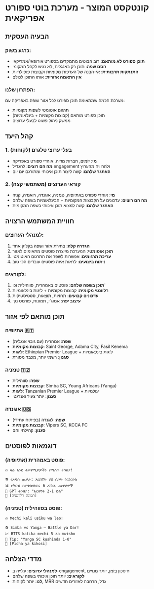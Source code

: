 # קונטקסט המוצר - מערכת בוטי ספורט אפריקאית

## הבעיה העסקית
### כרגע בשוק:
- **תוכן ספורט לא מותאם**: רוב הבוטים מתמקדים בספורט אירופאי/אמריקאי
- **חסם שפה**: תוכן רק באנגלית, לא נגיש לקהל המקומי
- **התנתקות תרבותית**: אי-הבנה של העדפות מקומיות וקבוצות פופולריות
- **אין התאמה אזורית**: אותו התוכן לכולם

### הפתרון שלנו:
מערכת חכמה שמתאימה תוכן ספורט לכל אזור ושפה באפריקה עם:
- תרגום אוטומטי לשפות מקומיות
- תוכן ספורט מותאם (קבוצות מקומיות + בינלאומיות)
- ממשק ניהול פשוט לבעלי ערוצים

## קהל היעד

### 1. בעלי ערוצי טלגרם (לקוחות)
- **מי**: יזמים, חברות מדיה, אוהדי ספורט באפריקה
- **מה הם רוצים**: להגדיל engagement ולהרוויח מהערוץ
- **האתגר שלהם**: קשה ליצור תוכן איכותי ומתורגם יום יום

### 2. קוראי הערוצים (משתמשי קצה)
- **מי**: אוהדי ספורט באתיופיה, טנזניה, אוגנדה, רואנדה, קניה
- **מה הם רוצים**: עדכונים על הקבוצות המקומיות + הבינלאומיות בשפה שלהם
- **האתגר שלהם**: קשה למצוא תוכן איכותי בשפה המקומית

## חוויית המשתמש הרצויה

### למנהלי הערוצים:
1. **הגדרה קלה**: בחירת אזור ושפה בקליק אחד
2. **תוכן אוטומטי**: המערכת מייצרת פוסטים מתאימים לאזור
3. **עריכת תרגומים**: אפשרות לשפר את התרגום האוטומטי
4. **ניתוח ביצועים**: לראות איזה פוסטים עובדים הכי טוב

### לקוראים:
1. **תוכן בשפה שלהם**: פוסטים באמהרית, סווהילית וכו'
2. **רלוונטי מקומית**: קבוצות מקומיות + ליגות בינלאומיות
3. **עדכונים קבועים**: תחזיות, תוצאות, סטטיסטיקות
4. **עיצוב יפה**: אמוג'י, תמונות, פורמט נקי

## תוכן מותאם לפי אזור

### אתיופיה 🇪🇹
- **שפה**: אמהרית (עם גיבוי אנגלית)
- **קבוצות מקומיות**: Saint George, Adama City, Fasil Kenema
- **ליגות**: Ethiopian Premier League + ליגות בינלאומיות
- **סגנון**: רשמי יותר, מכבד מסורת

### טנזניה 🇹🇿
- **שפה**: סווהילית
- **קבוצות מקומיות**: Simba SC, Young Africans (Yanga)
- **ליגות**: Tanzanian Premier League + עולמיות
- **סגנון**: יותר צעיר ואנרגטי

### אוגנדה 🇺🇬
- **שפה**: לוגנדה (בפיתוח עתידי)
- **קבוצות מקומיות**: Vipers SC, KCCA FC
- **סגנון**: קהילתי וחם

## דוגמאות לפוסטים

### פוסט באמהרית (אתיופיה):
```
🔥 ዛሬ እንደ ተቃዋሚዎቻችን የሚሰጥ ትንበያ!

⚽ የአዲስ ጨዋታ: አርበኛት vs ሴንት ጎርጎርዮስ  
📊 የቅርብ ስታቲስቲክስ: 6 አሸናፊ ጨዋታዎች  
🧠 GPT ትንበያ: "አርበኛት 2-1 ድል"  
📸 [תמונה רלוונטית]
```

### פוסט בסווהילית (טנזניה):
```
🔥 Mechi kali usiku wa leo!

⚽ Simba vs Yanga – Battle ya Dar!  
📈 BTTS katika mechi 5 za mwisho  
🧠 Tip: "Yanga SC kushinda 1-0"  
📸 [Picha ya kikosi]
```

## מדדי הצלחה
- **למנהלי ערוצים**: עלייה ב-engagement, חיסכון בזמן, יותר מנויים
- **לקוראים**: יותר תוכן איכותי בשפה שלהם
- **לנו**: יותר לקוחות, MRR גדל, הרחבה לאזורים חדשים 
